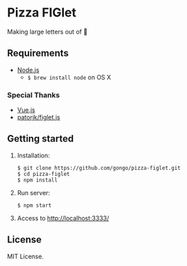 Pizza FIGlet
=============

Making large letters out of :pizza:

Requirements
--------------------

* [Node.js](http://nodejs.org)
    - `$ brew install node` on OS X


### Special Thanks

- [Vue.js](http://vuejs.org/)
- [patorjk/figlet.js](https://github.com/patorjk/figlet.js)


Getting started
--------------------

1. Installation:

    ```
    $ git clone https://github.com/gongo/pizza-figlet.git
    $ cd pizza-figlet
    $ npm install
    ```

1. Run server:

    ```
    $ npm start
    ```

1. Access to [http://localhost:3333/](http://localhost:3333)

License
--------------------

MIT License.
